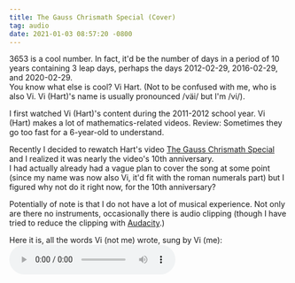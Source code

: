 ```yaml
---
title: The Gauss Chrismath Special (Cover)
tag: audio
date: 2021-01-03 08:57:20 -0800
---
```

3653 is a cool number. In fact, it'd be the number of days in a period of 10 years containing 3 leap days, perhaps the days 2012-02-29, 2016-02-29, and 2020-02-29.  
You know what else is cool? Vi Hart. (Not to be confused with me, who is also Vi. Vi (Hart)'s name is usually pronounced /väi/ but I'm /vi/).

I first watched Vi (Hart)'s content during the 2011-2012 school year. Vi (Hart) makes a lot of mathematics-related videos. Review: Sometimes they go too fast for a 6-year-old to understand.

Recently I decided to rewatch Hart's video [The Gauss Chrismath Special](https://youtu.be/sxnX5_LbBDU) and I realized it was nearly the video's 10th anniversary.  
I had actually already had a vague plan to cover the song at some point (since my name was now also Vi, it'd fit with the roman numerals part) but I figured why not do it right now, for the 10th anniversary?

Potentially of note is that I do not have a lot of musical experience. Not only are there no instruments, occasionally there is audio clipping (though I have tried to reduce the clipping with [Audacity](https://www.audacityteam.org/).)

Here it is, all the words Vi (not me) wrote, sung by Vi (me):  
<audio src="/assets/gauss chrismath special cover.mp3" controls preload><a href="/assets/gauss chrismath special cover.mp3" download>Download audio (2753052 bytes)</a> because your browser doesn't support the <code>audio</code> element.</audio>
